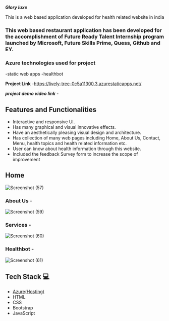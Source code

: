 ***Glory luxe***

This is a web based application developed for health related website in india

### This web based restaurant application has been developed for the accomplishment of Future Ready Talent Internship program launched by Microsoft, Future Skills Prime, Quess, Github and EY.

### Azure technologies used for project
-static web apps
-healthbot

**Project Link** -https://lively-tree-0c5a11300.3.azurestaticapps.net/

***project demo video link*** -


## Features and Functionalities 

- Interactive and responsive UI.
- Has many graphical and visual innovative effects.
- Have an aesthetically pleasing visual design and architecture.
- Has collection of many web pages including Home, About Us, Contact, Menu, health topics and health related information etc.
- User can know about health information through this website.
- Included the feedback Survey form to increase the scope of improvement 

## Home

![Screenshot (57)](https://github.com/Divyasri4811/project15/assets/124117601/e7edae31-7bf0-4163-89f5-23a1b89a3e03)

### About Us -

![Screenshot (59)](https://github.com/Divyasri4811/project15/assets/124117601/2e6ed55f-9a2e-4b2f-bdb0-735819b6a1d8)

### Services -

![Screenshot (60)](https://github.com/Divyasri4811/project15/assets/124117601/44348dbd-2957-4089-b680-73fb9f6a3b5e)



### Healthbot -

![Screenshot (61)](https://github.com/Divyasri4811/project15/assets/124117601/b522329d-198f-4f24-8092-77ab129bb5bb)




## Tech Stack 💻

- [Azure(Hosting)](https://azure.microsoft.com/en-in/features/azure-portal/)
- HTML
- CSS
- Bootstrap
- JavaScript
